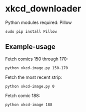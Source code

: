xkcd_downloader
===============

Python modules required: Pillow
```shell
sudo pip install Pillow
```
Example-usage
-------------

Fetch comics 150 through 170:
```shell
python xkcd-image.py 150-170
```
Fetch the most recent strip:
```shell
python xkcd-image.py 0
```
Fetch comic 188:
```shell
python xkcd-image 188
```
